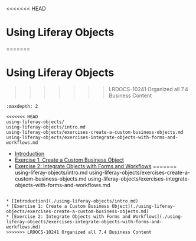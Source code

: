 <<<<<<< HEAD
# Using Liferay Objects 
=======
# Using Liferay Objects
>>>>>>> LRDOCS-10241 Organized all 7.4 Business Content

```{toctree}
:maxdepth: 2

<<<<<<< HEAD
using-liferay-objects/ 
using-liferay-objects/intro.md 
using-liferay-objects/exercises-create-a-custom-business-objects.md 
using-liferay-objects/exercises-integrate-objects-with-forms-and-workflows.md 
```

* [Introduction](./using-liferay-objects/intro.md) 
* [Exercise 1: Create a Custom Business Object](./using-liferay-objects/exercises-create-a-custom-business-objects.md) 
* [Exercise 2: Integrate Objects with Forms and Workflows](./using-liferay-objects/exercises-integrate-objects-with-forms-and-workflows.md) 
=======
using-liferay-objects/intro.md
using-liferay-objects/exercises-create-a-custom-business-objects.md
using-liferay-objects/exercises-integrate-objects-with-forms-and-workflows.md
```

* [Introduction](./using-liferay-objects/intro.md)
* [Exercise 1: Create a Custom Business Object](./using-liferay-objects/exercises-create-a-custom-business-objects.md)
* [Exercise 2: Integrate Objects with Forms and Workflows](./using-liferay-objects/exercises-integrate-objects-with-forms-and-workflows.md)
>>>>>>> LRDOCS-10241 Organized all 7.4 Business Content
